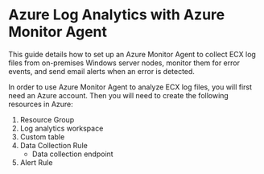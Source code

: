 # Azure Log Analytics with Azure Monitor Agent
This guide details how to set up an Azure Monitor Agent to collect ECX log files from on-premises Windows server nodes, monitor them for error events, and send email alerts when an error is detected.    

In order to use Azure Monitor Agent to analyze ECX log files, you will first need an Azure account. Then you will need to create the following resources in Azure:
1. Resource Group
2. Log analytics workspace
3. Custom table
4. Data Collection Rule
     - Data collection endpoint
5. Alert Rule
